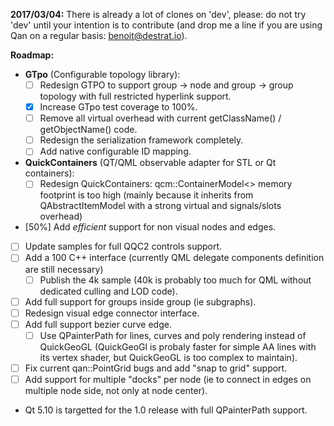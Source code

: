 
**2017/03/04:** There is already a lot of clones on 'dev', please: do not try 'dev' until your intention is to contribute (and drop me a line if you are using Qan on a regular basis: benoit@destrat.io).

**Roadmap:**

  - **GTpo** (Configurable topology library):
     - [ ] Redesign GTPO to support group -> node and group -> group topology with full restricted hyperlink support.
     - [X] Increase GTpo test coverage to 100%.
	 - [ ] Remove all virtual overhead with current getClassName() / getObjectName() code.
	 - [ ] Redesign the serialization framework completely.
	 - [ ] Add native configurable ID mapping.
  - **QuickContainers** (QT/QML observable adapter for STL or Qt containers):	 
    - [ ] Redesign QuickContainers: qcm::ContainerModel<> memory footprint is too high (mainly because it inherits from QAbstractItemModel with a strong virtual and signals/slots overhead)
  - [50%] Add _efficient_ support for non visual nodes and edges.
  - [ ] Update samples for full QQC2 controls support.
  - [ ] Add a 100 C++ interface (currently QML delegate components definition are still necessary)
     - [ ] Publish the 4k sample (40k is probably too much for QML without dedicated culling and LOD code).
  - [ ] Add full support for groups inside group (ie subgraphs).
  - [ ] Redesign visual edge connector interface.
  - [ ] Add full support bezier curve edge.
     - [ ] Use QPainterPath for lines, curves and poly rendering instead of QuickGeoGL (QuickGeoGl is probaly faster for simple AA lines with its vertex shader, but QuickGeoGL is too complex to maintain).
  - [ ] Fix current qan::PointGrid bugs and add "snap to grid" support.
  - [ ] Add support for multiple "docks" per node (ie to connect in edges on multiple node side, not only at node center).
  - Qt 5.10 is targetted for the 1.0 release with full QPainterPath support.
